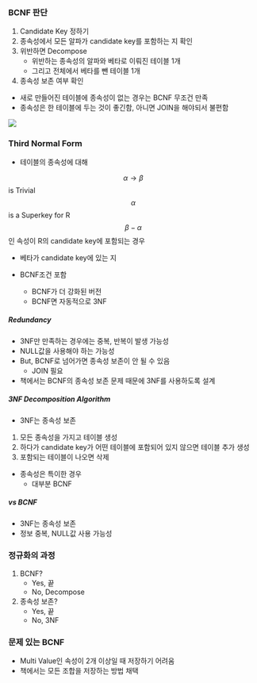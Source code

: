 ### BCNF 판단

1. Candidate Key 정하기
2. 종속성에서 모든 알파가 candidate key를 포함하는 지 확인
3. 위반하면 Decompose
   - 위반하는 종속성의 알파와 베타로 이뤄진 테이블 1개
   - 그리고 전체에서 베타를 뺀 테이블 1개
4. 종속성 보존 여부 확인

- 새로 만들어진 테이블에 종속성이 없는 경우는 BCNF 무조건 만족
- 종속성은 한 테이블에 두는 것이 좋긴함, 아니면 JOIN을 해야되서 불편함

<img src="https://github.com/L-Hyun/L-Hyun.github.io/blob/main/assets/DB/20-1.png?raw=true" />

### Third Normal Form

- 테이블의 종속성에 대해

$$\alpha \rightarrow \beta$$ is Trivial
$$\alpha$$ is a Superkey for R
$$\beta - \alpha$$인 속성이 R의 candidate key에 포함되는 경우

- 베타가 candidate key에 있는 지

- BCNF조건 포함
  - BCNF가 더 강화된 버전
  - BCNF면 자동적으로 3NF

##### Redundancy

- 3NF만 만족하는 경우에는 중복, 반복이 발생 가능성
- NULL값을 사용해야 하는 가능성
- But, BCNF로 넘어가면 종속성 보존이 안 될 수 있음
  - JOIN 필요
- 책에서는 BCNF의 종속성 보존 문제 때문에 3NF를 사용하도록 설계

##### 3NF Decomposition Algorithm

- 3NF는 종속성 보존

1. 모든 종속성을 가지고 테이블 생성
2. 하다가 candidate key가 어떤 테이블에 포함되어 있지 않으면 테이블 추가 생성
3. 포함되는 테이블이 나오면 삭제

- 종속성은 특이한 경우
  - 대부분 BCNF

##### vs BCNF

- 3NF는 종속성 보존
- 정보 중복, NULL값 사용 가능성

### 정규화의 과정

1. BCNF?
   - Yes, 끝
   - No, Decompose
2. 종속성 보존?
   - Yes, 끝
   - No, 3NF

### 문제 있는 BCNF

- Multi Value인 속성이 2개 이상일 때 저장하기 어려움
- 책에서는 모든 조합을 저장하는 방법 채택
